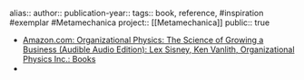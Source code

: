 alias::
author::
publication-year::
tags:: book, reference, #inspiration #exemplar #Metamechanica 
project:: [[Metamechanica]] 
public:: true

- [Amazon.com: Organizational Physics: The Science of Growing a Business (Audible Audio Edition): Lex Sisney, Ken Vanlith, Organizational Physics Inc.: Books](https://www.amazon.com/dp/B0BV46532X?bestFormat=true&k=organizational+physics&crid=2AU1PPR2JG5JQ&sprefix=organizational+phy&linkCode=sl1&tag=shabla-20&linkId=cd64ce1ccd236b626818898d6bf75741&language=en_US&ref_=as_li_ss_tl)
-